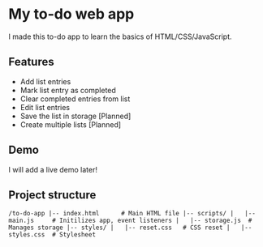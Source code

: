# My to-do web app

I made this to-do app to learn the basics of HTML/CSS/JavaScript.

## Features

* Add list entries
* Mark list entry as completed
* Clear completed entries from list
* Edit list entries
* Save the list in storage [Planned]
* Create multiple lists [Planned]

## Demo

I will add a live demo later!

## Project structure

`/to-do-app
|-- index.html      # Main HTML file
|-- scripts/
|   |-- main.js     # Initilizes app, event listeners
|   |-- storage.js  # Manages storage
|-- styles/
|   |-- reset.css   # CSS reset
|   |-- styles.css  # Stylesheet
`